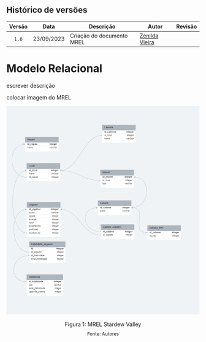 ## Histórico de versões

| Versão | Data       | Descrição                | Autor                                              | Revisão              |
|:------:|:----------:| ------------------------ | -------------------------------------------------- | -------------------- |
| `1.0`  | 23/09/2023 | Criação do documento MREL | [Zenilda Vieira](https://github.com/ZenildaVieira) |                      |

# Modelo Relacional

<p style="text-align: justify">
escrever descrição

colocar imagem do MREL

<img src= '../imagens/MREL_stardew_valley_v1.png'> </img>

<div style="text-align: center">
<p>Figura 1: MREL Stardew Valley</p>
<p style="margin-top: -1%; font-size: 12px">Fonte: Autores</p>
</div>


